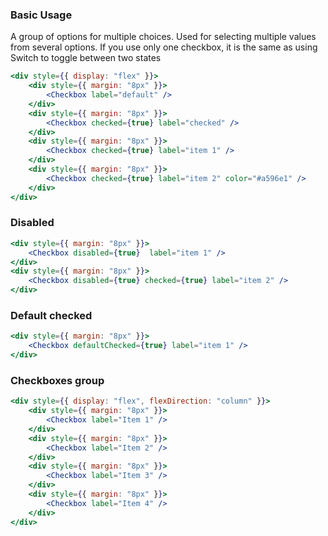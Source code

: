 ### Basic Usage

A group of options for multiple choices.
Used for selecting multiple values from several options.
If you use only one checkbox, it is the same as using Switch to toggle between two states

```jsx
<div style={{ display: "flex" }}>
    <div style={{ margin: "8px" }}>
        <Checkbox label="default" />
    </div>
    <div style={{ margin: "8px" }}>
        <Checkbox checked={true} label="checked" />
    </div>
    <div style={{ margin: "8px" }}>
        <Checkbox checked={true} label="item 1" />
    </div>
    <div style={{ margin: "8px" }}>
        <Checkbox checked={true} label="item 2" color="#a596e1" />
    </div>
</div>
```

### Disabled

```jsx
<div style={{ margin: "8px" }}>
    <Checkbox disabled={true}  label="item 1" />
</div>
<div style={{ margin: "8px" }}>
    <Checkbox disabled={true} checked={true} label="item 2" />
</div>
```

### Default checked

```jsx
<div style={{ margin: "8px" }}>
    <Checkbox defaultChecked={true} label="item 1" />
</div>
```

### Checkboxes group

```jsx
<div style={{ display: "flex", flexDirection: "column" }}>
    <div style={{ margin: "8px" }}>
        <Checkbox label="Item 1" />
    </div>
    <div style={{ margin: "8px" }}>
        <Checkbox label="Item 2" />
    </div>
    <div style={{ margin: "8px" }}>
        <Checkbox label="Item 3" />
    </div>
    <div style={{ margin: "8px" }}>
        <Checkbox label="Item 4" />
    </div>
</div>
```
